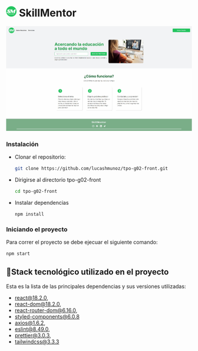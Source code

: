 # <img src="src/assets/smlogo.png" width="28"/> SkillMentor

![Screenshot](src/assets/SkillMentor.jpg)

### Instalación

- Clonar el repositorio:
  ```bash
  git clone https://github.com/lucashmunoz/tpo-g02-front.git
  ```
- Dirigirse al directorio tpo-g02-front

  ```bash
  cd tpo-g02-front
  ```

- Instalar dependencias

  ```bash
  npm install
  ```

### Iniciando el proyecto

Para correr el proyecto se debe ejecuar el siguiente comando:

```bash
npm start
```

## 🔌Stack tecnológico utilizado en el proyecto

Esta es la lista de las principales dependencias y sus versiones utilizadas:

- react@18.2.0,
- react-dom@18.2.0,
- react-router-dom@6.16.0,
- styled-components@6.0.8
- axios@1.6.2,
- eslint@8.49.0,
- prettier@3.0.3,
- tailwindcss@3.3.3
